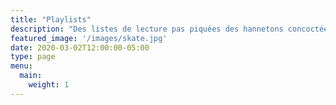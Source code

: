 ```yaml
---
title: "Playlists"
description: "Des listes de lecture pas piquées des hannetons concoctées par nos soins."
featured_image: '/images/skate.jpg'
date: 2020-03-02T12:00:00-05:00
type: page
menu:
  main:
    weight: 1
---
```


